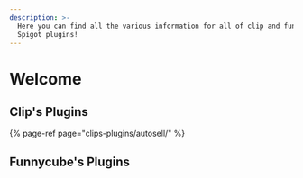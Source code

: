 ```yaml
---
description: >-
  Here you can find all the various information for all of clip and funnycube's
  Spigot plugins!
---
```


# Welcome

## Clip's Plugins

{% page-ref page="clips-plugins/autosell/" %}

## Funnycube's Plugins

